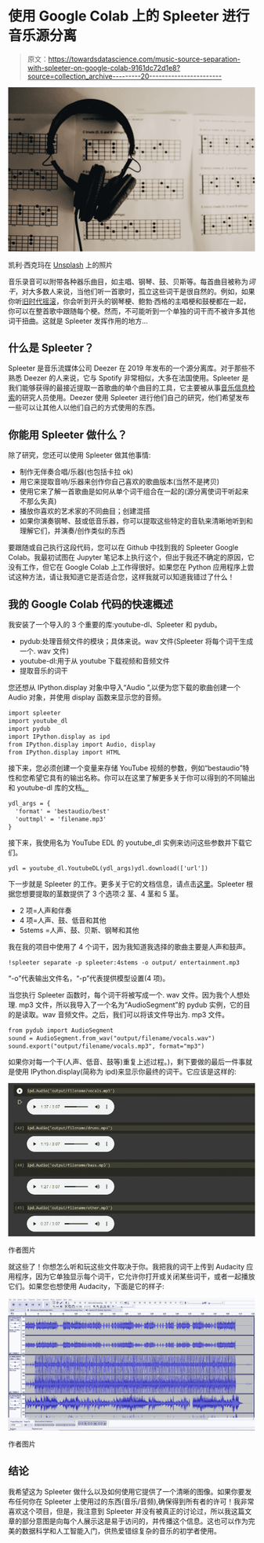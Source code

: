 # 使用 Google Colab 上的 Spleeter 进行音乐源分离

> 原文：<https://towardsdatascience.com/music-source-separation-with-spleeter-on-google-colab-9161dc72d1e8?source=collection_archive---------20----------------------->

![](img/5d35b6f484cddb1eae5ebf5c42b00cb8.png)

凯利·西克玛在 [Unsplash](https://unsplash.com?utm_source=medium&utm_medium=referral) 上的照片

音乐录音可以附带各种器乐曲目，如主唱、钢琴、鼓、贝斯等。每首曲目被称为*词干*，对大多数人来说，当他们听一首歌时，孤立这些词干是很自然的。例如，如果你听[旧时代摇滚](https://www.youtube.com/watch?v=SoaAb5MnKtY)，你会听到开头的钢琴梗、鲍勃·西格的主唱梗和鼓梗都在一起，你可以在整首歌中跟随每个梗。然而，不可能听到一个单独的词干而不被许多其他词干扭曲。这就是 Spleeter 发挥作用的地方…

## 什么是 Spleeter？

Spleeter 是音乐流媒体公司 Deezer 在 2019 年发布的一个源分离库。对于那些不熟悉 Deezer 的人来说，它与 Spotify 非常相似，大多在法国使用。Spleeter 是我们能够获得的最接近提取一首歌曲的单个曲目的工具，它主要被从事[音乐信息检索](https://en.wikipedia.org/wiki/Music_information_retrieval)的研究人员使用。Deezer 使用 Spleeter 进行他们自己的研究，他们希望发布一些可以让其他人以他们自己的方式使用的东西。

## 你能用 Spleeter 做什么？

除了研究，您还可以使用 Spleeter 做其他事情:

*   制作无伴奏合唱/乐器(也包括卡拉 ok)
*   用它来提取音响/乐器来创作你自己喜欢的歌曲版本(当然不是拷贝)
*   使用它来了解一首歌曲是如何从单个词干组合在一起的(源分离使词干听起来不那么失真)
*   播放你喜欢的艺术家的不同曲目；创建混搭
*   如果你演奏钢琴、鼓或低音乐器，你可以提取这些特定的音轨来清晰地听到和理解它们，并演奏/创作类似的东西

要跟随或自己执行这段代码，您可以在 Github 中找到我的 Spleeter Google Colab。我最初试图在 Jupyter 笔记本上执行这个，但出于我还不确定的原因，它没有工作，但它在 Google Colab 上工作得很好。如果您在 Python 应用程序上尝试这种方法，请让我知道它是否适合您，这样我就可以知道我错过了什么！

## 我的 Google Colab 代码的快速概述

我安装了一个导入的 3 个重要的库:youtube-dl、Spleeter 和 pydub。

*   pydub:处理音频文件的模块；具体来说。wav 文件(Spleeter 将每个词干生成一个. wav 文件)
*   youtube-dl:用于从 youtube 下载视频和音频文件
*   提取音乐的词干

您还想从 IPython.display 对象中导入“Audio ”,以便为您下载的歌曲创建一个 Audio 对象，并使用 display 函数来显示您的音频。

```
import spleeter
import youtube_dl
import pydub
import IPython.display as ipd
from IPython.display import Audio, display
from IPython.display import HTML
```

接下来，您必须创建一个变量来存储 YouTube 视频的参数，例如“bestaudio”特性和您希望它具有的输出名称。你可以在这里了解更多关于你可以得到的不同输出和 youtube-dl 库的文档[。](https://github.com/ytdl-org/youtube-dl/blob/master/README.md#readme)

```
ydl_args = {
  'format' = 'bestaudio/best'
  'outtmpl' = 'filename.mp3'
}
```

接下来，我使用名为 YouTube EDL 的 youtube_dl 实例来访问这些参数并下载它们。

```
ydl = youtube_dl.YoutubeDL(ydl_args)ydl.download(['url'])
```

下一步就是 Spleeter 的工作。更多关于它的文档信息，请点击[这里](https://github.com/deezer/spleeter/wiki/2.-Getting-started#using-5stems-model)。Spleeter 根据您想要提取的茎数提供了 3 个选项:2 茎、4 茎和 5 茎。

*   2 项=人声和伴奏
*   4 项=人声、鼓、低音和其他
*   5stems =人声、鼓、贝斯、钢琴和其他

我在我的项目中使用了 4 个词干，因为我知道我选择的歌曲主要是人声和鼓声。

```
!spleeter separate -p spleeter:4stems -o output/ entertainment.mp3
```

“-o”代表输出文件名，“-p”代表提供模型设置(4 项)。

当您执行 Spleeter 函数时，每个词干将被写成一个. wav 文件。因为我个人想处理. mp3 文件，所以我导入了一个名为“AudioSegment”的 pydub 实例，它的目的是读取。wav 音频文件。之后，我们可以将该文件导出为. mp3 文件。

```
from pydub import AudioSegment
sound = AudioSegment.from_wav("output/filename/vocals.wav")
sound.export("output/filename/vocals.mp3", format="mp3")
```

如果你对每一个干(人声、低音、鼓等)重复上述过程。)，剩下要做的最后一件事就是使用 IPython.display(简称为 ipd)来显示你最终的词干。它应该是这样的:

![](img/140aabc320b8d438e94afa62c3c7b25d.png)

作者图片

就这些了！你想怎么听和玩这些文件取决于你。我把我的词干上传到 Audacity 应用程序，因为它单独显示每个词干，它允许你打开或关闭某些词干，或者一起播放它们。如果您也想使用 Audacity，下面是它的样子:

![](img/ebc10d8392098d38eca63af2cb13bb22.png)

作者图片

## 结论

我希望这为 Spleeter 做什么以及如何使用它提供了一个清晰的图像。如果你要发布任何你在 Spleeter 上使用过的东西(音乐/音频),确保得到所有者的许可！我非常喜欢这个项目，但是，我注意到 Spleeter 并没有被真正的讨论过，所以我这篇文章的部分意图是向每个人展示这是易于访问的，并传播这个信息。这也可以作为完美的数据科学和人工智能入门，供热爱错综复杂的音乐的初学者使用。